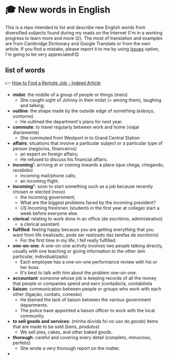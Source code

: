 # 🎓 New words in English
This is a repo intended to list and describe new English words from diversified subjects found during my reads on the Internet (I'm in a working progress to learn more and more 😉). The most of translation and examples are from Cambridge Dictionary and Google Translate or from the own article. If you find a mistake, please report it to me by using [Issues](https://github.com/rpizzolato/english-new-words/issues) option, I'm going to be very appreciated!😊

## list of words
👉 [How to Find a Remote Job - Indeed Article](https://www.indeed.com/career-advice/finding-a-job/how-to-find-a-remote-job?from=career_guide_email&isid=careeradvice-us&ikw=career_guide_newsletter_2020_08_26_jsx_for_cg_us_template_a&utm_campaign=jsx_for_cg&utm_source=jobseeker_email&utm_medium=email)
- **midst**: the middle of a group of people or things (meio)
  - She caught sight of Johnny in their midst (= among them), laughing and talking;
- **outline**: the shape made by the outside edge of something (esboço, contorno)
  - He outlined the department's plans for next year.
- **commute**: to travel regularly between work and home (viajar diariamente)
  - She commuted from Westport in to Grand Central Station
- **affairs**: situations that involve a particular subject or a particular type of person (negócios, financeiros)
  - an expert on foreign affairs;
  - He refused to discuss his financial affairs.
- **incoming**¹: arriving at or coming towards a place (que chega, chegando, recebido)
  - incoming mail/phone calls;
  - an incoming flight.
- **incoming**²: soon to start something such as a job because recently chosen or elected (novo)
  - the incoming government;
  - What are the biggest problems faced by the incoming president?
  - _US_ Incoming freshmen (students  in the first year at college) start a week before everyone else.
- **clerical**: relating to work done in an office (de escritório, administrativo)
  - a clerical assistant.
- **fulfilled**: feeling happy because you are getting everything that you want from life (realizado, pode ser realizado das tarefas de escritório)
  - For the first time in my life, I fell really fulfilled.
- **one-on-one**: A one-on-one activity involves two people talking directly, usually with one teaching or giving information to the other (em particular, individualizado)
  - Each employee has a one-on-one performance review with his or her boss.
  - It's best to talk with him about the problem one-on-one.
- **accountant**: someone whose job is keeping records of all the money that people or companies spend and earn (contador/a, contabilista
- **liaison**: communication between people or groups who work with each other (ligação, contato, conexão)
  - He blamed the lack of liaison between the various government departments.
  - The police have appointed a liaison officer to work with the local community.
- **to sell goods and services**: (minha dúvida foi no uso do _goods_) items that are made to be sold (bens, produtos)
  - We sell pies, cakes, and other baked goods.
- **thorough**: careful and covering every detail (completo, minucioso, perfeito)
  - She wrote a very thorough report on the matter.
- 

